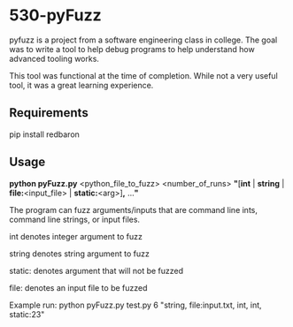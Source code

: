 # 530-pyFuzz

pyfuzz is a project from a software engineering class in college.  The goal was to write a tool to help debug programs to help understand how advanced tooling works.

This tool was functional at the time of completion.  While not a very useful tool, it was a great learning experience.

## Requirements
pip install redbaron

## Usage
**python pyFuzz.py** <python_file_to_fuzz> <number_of_runs> **"**[**int** | **string** | **file:**<input_file> | **static:**\<arg>]**,** ...**"**

The program can fuzz arguments/inputs that are command line ints, command line strings, or input files.

int denotes integer argument to fuzz

string denotes string argument to fuzz

static:<arg> denotes argument that will not be fuzzed

file:<filename> denotes an input file to be fuzzed

Example run: python pyFuzz.py test.py 6 "string, file:input.txt, int, int, static:23"
